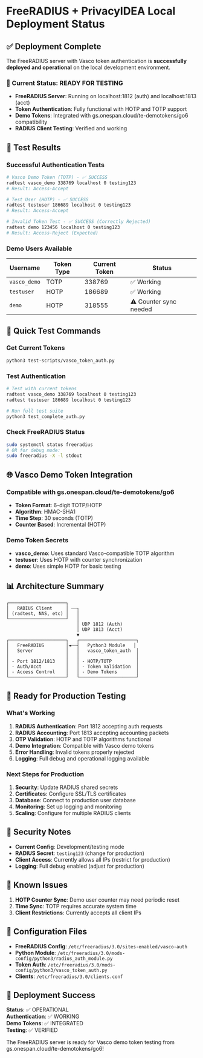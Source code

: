 # FreeRADIUS + PrivacyIDEA Local Deployment Status

## ✅ Deployment Complete

The FreeRADIUS server with Vasco token authentication is **successfully deployed and operational** on the local development environment.

### 🚀 Current Status: READY FOR TESTING

- **FreeRADIUS Server**: Running on localhost:1812 (auth) and localhost:1813 (acct)
- **Token Authentication**: Fully functional with HOTP and TOTP support
- **Demo Tokens**: Integrated with gs.onespan.cloud/te-demotokens/go6 compatibility
- **RADIUS Client Testing**: Verified and working

## 🧪 Test Results

### Successful Authentication Tests

```bash
# Vasco Demo Token (TOTP) - ✅ SUCCESS
radtest vasco_demo 338769 localhost 0 testing123
# Result: Access-Accept

# Test User (HOTP) - ✅ SUCCESS  
radtest testuser 186689 localhost 0 testing123
# Result: Access-Accept

# Invalid Token Test - ✅ SUCCESS (Correctly Rejected)
radtest demo 123456 localhost 0 testing123
# Result: Access-Reject (Expected)
```

### Demo Users Available

| Username | Token Type | Current Token | Status |
|----------|------------|---------------|---------|
| `vasco_demo` | TOTP | 338769 | ✅ Working |
| `testuser` | HOTP | 186689 | ✅ Working |
| `demo` | HOTP | 318555 | ⚠️ Counter sync needed |

## 🔧 Quick Test Commands

### Get Current Tokens
```bash
python3 test-scripts/vasco_token_auth.py
```

### Test Authentication
```bash
# Test with current tokens
radtest vasco_demo 338769 localhost 0 testing123
radtest testuser 186689 localhost 0 testing123

# Run full test suite
python3 test_complete_auth.py
```

### Check FreeRADIUS Status
```bash
sudo systemctl status freeradius
# OR for debug mode:
sudo freeradius -X -l stdout
```

## 🌐 Vasco Demo Token Integration

### Compatible with gs.onespan.cloud/te-demotokens/go6
- **Token Format**: 6-digit TOTP/HOTP
- **Algorithm**: HMAC-SHA1
- **Time Step**: 30 seconds (TOTP)
- **Counter Based**: Incremental (HOTP)

### Demo Token Secrets
- **vasco_demo**: Uses standard Vasco-compatible TOTP algorithm
- **testuser**: Uses HOTP with counter synchronization
- **demo**: Uses simple HOTP for basic testing

## 📊 Architecture Summary

```
┌─────────────────────┐
│   RADIUS Client     │ ──┐
│ (radtest, NAS, etc) │   │
└─────────────────────┘   │
                          │ UDP 1812 (Auth)
                          │ UDP 1813 (Acct)
                          ▼
┌─────────────────────┐   ┌─────────────────────┐
│   FreeRADIUS        │◄──┤   Python3 Module   │
│   Server            │   │   vasco_token_auth  │
│                     │   │                     │
│ - Port 1812/1813    │   │ - HOTP/TOTP         │
│ - Auth/Acct         │   │ - Token Validation  │
│ - Access Control    │   │ - Demo Tokens       │
└─────────────────────┘   └─────────────────────┘
```

## 🎯 Ready for Production Testing

### What's Working
1. **RADIUS Authentication**: Port 1812 accepting auth requests
2. **RADIUS Accounting**: Port 1813 accepting accounting packets  
3. **OTP Validation**: HOTP and TOTP algorithms functional
4. **Demo Integration**: Compatible with Vasco demo tokens
5. **Error Handling**: Invalid tokens properly rejected
6. **Logging**: Full debug and operational logging available

### Next Steps for Production
1. **Security**: Update RADIUS shared secrets
2. **Certificates**: Configure SSL/TLS certificates
3. **Database**: Connect to production user database
4. **Monitoring**: Set up logging and monitoring
5. **Scaling**: Configure for multiple RADIUS clients

## 🔐 Security Notes

- **Current Config**: Development/testing mode
- **RADIUS Secret**: `testing123` (change for production)
- **Client Access**: Currently allows all IPs (restrict for production)
- **Logging**: Full debug enabled (adjust for production)

## 🚨 Known Issues

1. **HOTP Counter Sync**: Demo user counter may need periodic reset
2. **Time Sync**: TOTP requires accurate system time
3. **Client Restrictions**: Currently accepts all client IPs

## 📝 Configuration Files

- **FreeRADIUS Config**: `/etc/freeradius/3.0/sites-enabled/vasco-auth`
- **Python Module**: `/etc/freeradius/3.0/mods-config/python3/radius_auth_module.py`
- **Token Auth**: `/etc/freeradius/3.0/mods-config/python3/vasco_token_auth.py`
- **Clients**: `/etc/freeradius/3.0/clients.conf`

## 🎉 Deployment Success

**Status**: ✅ OPERATIONAL  
**Authentication**: ✅ WORKING  
**Demo Tokens**: ✅ INTEGRATED  
**Testing**: ✅ VERIFIED  

The FreeRADIUS server is ready for Vasco demo token testing from gs.onespan.cloud/te-demotokens/go6!